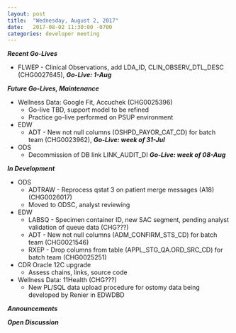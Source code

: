 ```yaml
---
layout: post
title:  "Wednesday, August 2, 2017"
date:   2017-08-02 11:30:00 -0700
categories: developer meeting
---
```

**_Recent Go-Lives_**
* FLWEP - Clinical Observations, add LDA_ID, CLIN_OBSERV_DTL_DESC (CHG0027645), **_Go-Live: 1-Aug_**

**_Future Go-Lives, Maintenance_**
* Wellness Data: Google Fit, Accuchek (CHG0025396)
	* Go-live TBD, support model to be refined
  * Practice go-live performed on PSUP environment
* EDW
	* ADT - New not null columns (OSHPD_PAYOR_CAT_CD) for batch team (CHG0023962), **_Go-Live: week of 31-Jul_**
* ODS
	* Decommission of DB link LINK_AUDIT_DI **_Go-Live: week of 08-Aug_**
  
**_In Development_**
* ODS
	* ADTRAW - Reprocess qstat 3 on patient merge messages (A18) (CHG0026017)
  * Moved to ODSC, analyst reviewing
* EDW
	* LABSQ - Specimen container ID, new SAC segment, pending analyst validation of queue data (CHG???)
	* ADT -  New not null columns (ADM_CONFIRM_STS_CD) for batch team (CHG0021546)
	* RXEP - Drop columns from table (APPL_STG_QA.ORD_SRC_CD) for batch team (CHG0025251)
* CDR Oracle 12C upgrade
  * Assess chains, links, source code
* Wellness Data: 11Health (CHG???)
  * New PL/SQL data upload procedure for ostomy data being developed by Renier in EDWDBD

**_Announcements_**

**_Open Discussion_**
